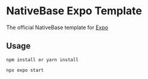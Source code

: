 # NativeBase Expo Template

The official NativeBase template for [Expo](https://docs.expo.io/)

## Usage

```
npm install or yarn install
```

```
npx expo start
```

